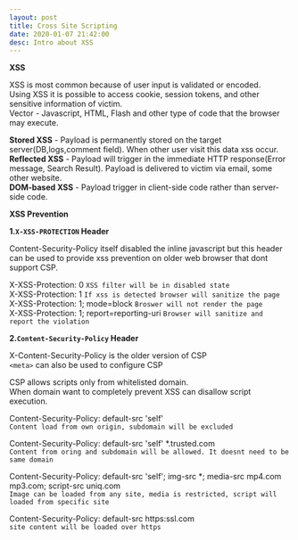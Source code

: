 ```yaml
---
layout: post
title: Cross Site Scripting
date: 2020-01-07 21:42:00
desc: Intro about XSS
---
```

**XSS**

XSS is most common because of user input is validated or encoded.  
Using XSS it is possible to access cookie, session tokens, and other sensitive information of victim.  
Vector - Javascript, HTML, Flash and other type of code that the browser may execute.  

**Stored XSS** - Payload is permanently stored on the target server(DB,logs,comment field). When other user visit this data xss occur.   
**Reflected XSS** - Payload will trigger in the immediate HTTP response(Error message, Search Result). Payload is delivered to victim via email, some other website.  
**DOM-based XSS** - Payload trigger in client-side code rather than server-side code.  

**XSS Prevention**  

**1.`X-XSS-PROTECTION` Header**    

Content-Security-Policy itself disabled the inline javascript but this header can be used to provide xss prevention on older web browser that dont support CSP.  

X-XSS-Protection: 0   `XSS filter will be in disabled state`   
X-XSS-Protection: 1   `If xss is detected browser will sanitize the page`  
X-XSS-Protection: 1; mode=block   `Broswer will not render the page`  
X-XSS-Protection: 1; report=reporting-uri  `Browser will sanitize and report the violation`

**2.`Content-Security-Policy` Header**  

X-Content-Security-Policy is the older version of CSP  
`<meta>` can also be used to configure CSP  

CSP allows scripts only from whitelisted domain.  
When domain want to completely prevent XSS can disallow script execution.  

Content-Security-Policy: default-src 'self'    
`Content load from own origin, subdomain will be excluded`  

Content-Security-Policy: default-src 'self' *.trusted.com     
`Content from oring and subdomain will be allowed. It doesnt need to be same domain`  

Content-Security-Policy: default-src 'self'; img-src *; media-src mp4.com mp3.com; script-src uniq.com   
`Image can be loaded from any site, media is restricted, script will loaded from specific site`  

Content-Security-Policy: default-src https:ssl.com   
`site content will be loaded over https`  
